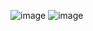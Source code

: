 ​![image](https://user-images.githubusercontent.com/96529109/216654807-9a04c254-22f3-4f75-8ab1-e9c9d36bc213.png)
![image](https://user-images.githubusercontent.com/96529109/216654843-72715327-dbd5-4873-9956-a530babeae69.png)
